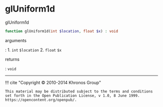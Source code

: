 # glUniform1d
glUniform1d

```php
function glUniform1d(int $location, float $x) : void
```

arguments

:    1. `int` `$location` 
    2. `float` `$x` 

returns

:    `void` 

---
     

!!! cite "Copyright © 2010-2014 Khronos Group"

    This material may be distributed subject to the terms and conditions set forth in the Open Publication License, v 1.0, 8 June 1999. https://opencontent.org/openpub/.